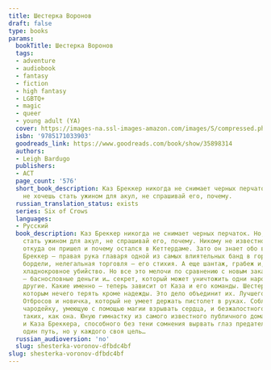 ```yaml
---
title: Шестерка Воронов
draft: false
type: books
params:
  bookTitle: Шестерка Воронов
  tags:
  - adventure
  - audiobook
  - fantasy
  - fiction
  - high fantasy
  - LGBTQ+
  - magic
  - queer
  - young adult (YA)
  cover: https://images-na.ssl-images-amazon.com/images/S/compressed.photo.goodreads.com/books/1501657018i/35898314.jpg
  isbn: '9785171033903'
  goodreads_link: https://www.goodreads.com/book/show/35898314
  authors:
  - Leigh Bardugo
  publishers:
  - АСТ
  page_count: '576'
  short_book_description: Каз Бреккер никогда не снимает черных перчаток. Но, если
    не хочешь стать ужином для акул, не спрашивай его, почему.
  russian_translation_status: exists
  series: Six of Crows
  languages:
  - Русский
  book_description: Каз Бреккер никогда не снимает черных перчаток. Но, если не хочешь
    стать ужином для акул, не спрашивай его, почему. Никому не известно, где его семья,
    откуда он пришел и почему остался в Кеттердаме. Зато он знает обо всех и все.
    Бреккер — правая рука главаря одной из самых влиятельных банд в городе. Казино,
    бордели, нелегальная торговля — его стихия. А еще шантаж, грабеж и, если понадобится,
    хладнокровное убийство. Но все это мелочи по сравнению с новым заказом. На кону
    — баснословные деньги и… секрет, который может уничтожить одни народы и возвеличить
    другие. Какие именно — теперь зависит от Каза и его команды. Шестерых "воронов",
    которым нечего терять кроме надежды. Это дело объединит их. Лучшего стрелка банды
    Отбросов и новичка, который не умеет держать пистолет в руках. Соблазнительную
    чародейку, умеющую с помощью магии взрывать сердца, и безжалостного охотника на
    таких, как она. Юную гимнастку из самого известного публичного дома во всей Керчии
    и Каза Бреккера, способного без тени сомнения вырвать глаз предателю. Им предстоит
    один путь, но у каждого своя цель…
  russian_audioversion: 'no'
  slug: shesterka-voronov-dfbdc4bf
slug: shesterka-voronov-dfbdc4bf
---
```

